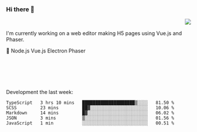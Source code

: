 ### Hi there 👋

<img align="right" src="https://github-readme-stats.vercel.app/api?username=jasonpanggo"/>

<br>
<p align="left">
I'm currently working on a web editor making H5 pages using Vue.js and Phaser.
</p>
<p align="left">
📖 Node.js Vue.js Electron Phaser
</p>
<br>
<br>
<br>
<br>

Development the last week:
<!--START_SECTION:waka-->
```text
TypeScript   3 hrs 10 mins   ████████████████████▒░░░░   81.50 % 
SCSS         23 mins         ██▓░░░░░░░░░░░░░░░░░░░░░░   10.06 % 
Markdown     14 mins         █▓░░░░░░░░░░░░░░░░░░░░░░░   06.02 % 
JSON         3 mins          ▒░░░░░░░░░░░░░░░░░░░░░░░░   01.56 % 
JavaScript   1 min           ░░░░░░░░░░░░░░░░░░░░░░░░░   00.51 % 
```
<!--END_SECTION:waka-->

<!--
**JASONPANGGO/jasonpanggo** is a ✨ _special_ ✨ repository because its `README.md` (this file) appears on your GitHub profile.

Here are some ideas to get you started:

- 🔭 I’m currently working on ...
- 🌱 I’m currently learning ...
- 👯 I’m looking to collaborate on ...
- 🤔 I’m looking for help with ...
- 💬 Ask me about ...
- 📫 How to reach me: ...
- 😄 Pronouns: ...
- ⚡ Fun fact: ...
-->
